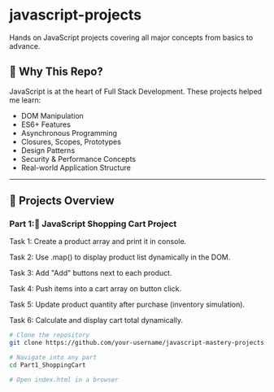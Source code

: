 # javascript-projects
Hands on JavaScript projects covering all major concepts from basics to advance.

## 🚀 Why This Repo?

JavaScript is at the heart of Full Stack Development. These projects helped me learn:
- DOM Manipulation
- ES6+ Features
- Asynchronous Programming
- Closures, Scopes, Prototypes
- Design Patterns
- Security & Performance Concepts
- Real-world Application Structure

---

## 🧩 Projects Overview

### Part 1:🛒 JavaScript Shopping Cart Project
Task 1: Create a product array and print it in console.

Task 2: Use .map() to display product list dynamically in the DOM.

Task 3: Add "Add" buttons next to each product.

Task 4: Push items into a cart array on button click.

Task 5: Update product quantity after purchase (inventory simulation).

Task 6: Calculate and display cart total dynamically.
```bash
# Clone the repository
git clone https://github.com/your-username/javascript-mastery-projects.git

# Navigate into any part
cd Part1_ShoppingCart

# Open index.html in a browser
